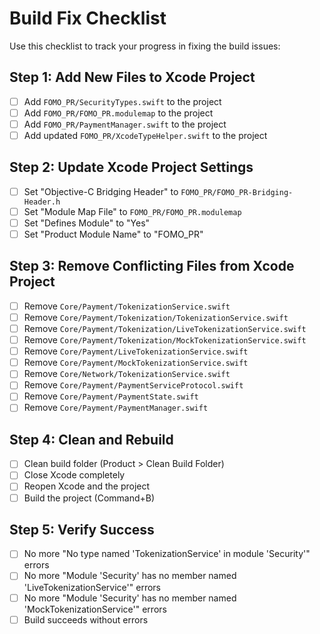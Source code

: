 # Build Fix Checklist

Use this checklist to track your progress in fixing the build issues:

## Step 1: Add New Files to Xcode Project

- [ ] Add `FOMO_PR/SecurityTypes.swift` to the project
- [ ] Add `FOMO_PR/FOMO_PR.modulemap` to the project
- [ ] Add `FOMO_PR/PaymentManager.swift` to the project
- [ ] Add updated `FOMO_PR/XcodeTypeHelper.swift` to the project

## Step 2: Update Xcode Project Settings

- [ ] Set "Objective-C Bridging Header" to `FOMO_PR/FOMO_PR-Bridging-Header.h`
- [ ] Set "Module Map File" to `FOMO_PR/FOMO_PR.modulemap`
- [ ] Set "Defines Module" to "Yes"
- [ ] Set "Product Module Name" to "FOMO_PR"

## Step 3: Remove Conflicting Files from Xcode Project

- [ ] Remove `Core/Payment/TokenizationService.swift`
- [ ] Remove `Core/Payment/Tokenization/TokenizationService.swift`
- [ ] Remove `Core/Payment/Tokenization/LiveTokenizationService.swift`
- [ ] Remove `Core/Payment/Tokenization/MockTokenizationService.swift`
- [ ] Remove `Core/Payment/LiveTokenizationService.swift`
- [ ] Remove `Core/Payment/MockTokenizationService.swift`
- [ ] Remove `Core/Network/TokenizationService.swift`
- [ ] Remove `Core/Payment/PaymentServiceProtocol.swift`
- [ ] Remove `Core/Payment/PaymentState.swift`
- [ ] Remove `Core/Payment/PaymentManager.swift`

## Step 4: Clean and Rebuild

- [ ] Clean build folder (Product > Clean Build Folder)
- [ ] Close Xcode completely
- [ ] Reopen Xcode and the project
- [ ] Build the project (Command+B)

## Step 5: Verify Success

- [ ] No more "No type named 'TokenizationService' in module 'Security'" errors
- [ ] No more "Module 'Security' has no member named 'LiveTokenizationService'" errors
- [ ] No more "Module 'Security' has no member named 'MockTokenizationService'" errors
- [ ] Build succeeds without errors 